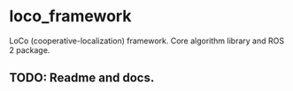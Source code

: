 # loco_framework
LoCo (cooperative-localization) framework. Core algorithm library and ROS 2 package.

## TODO: Readme and docs.

